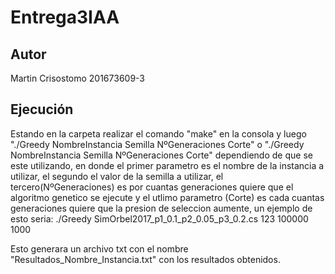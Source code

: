 # Entrega3IAA
## Autor
Martin Crisostomo 201673609-3
## Ejecución

Estando en la carpeta realizar el comando "make" en la consola y luego "./Greedy NombreInstancia Semilla NºGeneraciones Corte" o "./Greedy NombreInstancia Semilla NºGeneraciones Corte" dependiendo de que se este utilizando, en donde el primer parametro es el nombre de la instancia a utilizar, el segundo el valor de la semilla a utilizar, el tercero(NºGeneraciones) es por cuantas generaciones quiere que el algoritmo genetico se ejecute y el utlimo parametro (Corte) es cada cuantas generaciones quiere que la presion de seleccion aumente, un ejemplo de esto seria: ./Greedy SimOrbel2017_p1_0.1_p2_0.05_p3_0.2.cs 123 100000 1000

Esto generara un archivo txt con el nombre "Resultados_Nombre_Instancia.txt" con los resultados obtenidos.
